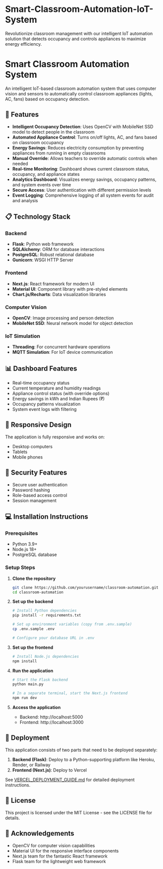 # Smart-Classroom-Automation-IoT-System
Revolutionize classroom management with our intelligent IoT automation solution that detects occupancy and controls appliances to maximize energy efficiency.
# Smart Classroom Automation System

An intelligent IoT-based classroom automation system that uses computer vision and sensors to automatically control classroom appliances (lights, AC, fans) based on occupancy detection.

## 🌟 Features

- **Intelligent Occupancy Detection**: Uses OpenCV with MobileNet SSD model to detect people in the classroom
- **Automated Appliance Control**: Turns on/off lights, AC, and fans based on classroom occupancy
- **Energy Savings**: Reduces electricity consumption by preventing appliances from running in empty classrooms
- **Manual Override**: Allows teachers to override automatic controls when needed
- **Real-time Monitoring**: Dashboard shows current classroom status, occupancy, and appliance states
- **Analytics Dashboard**: Visualizes energy savings, occupancy patterns, and system events over time
- **Secure Access**: User authentication with different permission levels
- **Event Logging**: Comprehensive logging of all system events for audit and analysis

## 📋 Technology Stack

### Backend
- **Flask**: Python web framework
- **SQLAlchemy**: ORM for database interactions
- **PostgreSQL**: Robust relational database
- **Gunicorn**: WSGI HTTP Server

### Frontend
- **Next.js**: React framework for modern UI
- **Material UI**: Component library with pre-styled elements
- **Chart.js/Recharts**: Data visualization libraries

### Computer Vision
- **OpenCV**: Image processing and person detection
- **MobileNet SSD**: Neural network model for object detection

### IoT Simulation
- **Threading**: For concurrent hardware operations
- **MQTT Simulation**: For IoT device communication

## 📊 Dashboard Features

- Real-time occupancy status
- Current temperature and humidity readings
- Appliance control status (with override options)
- Energy savings in kWh and Indian Rupees (₹)
- Occupancy patterns visualization
- System event logs with filtering

## 📱 Responsive Design

The application is fully responsive and works on:
- Desktop computers
- Tablets
- Mobile phones

## 🔐 Security Features

- Secure user authentication
- Password hashing
- Role-based access control
- Session management

## 💻 Installation Instructions

### Prerequisites
- Python 3.9+
- Node.js 18+
- PostgreSQL database

### Setup Steps

1. **Clone the repository**
   ```bash
   git clone https://github.com/yourusername/classroom-automation.git
   cd classroom-automation
   ```

2. **Set up the backend**
   ```bash
   # Install Python dependencies
   pip install -r requirements.txt
   
   # Set up environment variables (copy from .env.sample)
   cp .env.sample .env
   
   # Configure your database URL in .env
   ```

3. **Set up the frontend**
   ```bash
   # Install Node.js dependencies
   npm install
   ```

4. **Run the application**
   ```bash
   # Start the Flask backend
   python main.py
   
   # In a separate terminal, start the Next.js frontend
   npm run dev
   ```

5. **Access the application**
   - Backend: http://localhost:5000
   - Frontend: http://localhost:3000

## 🚀 Deployment

This application consists of two parts that need to be deployed separately:

1. **Backend (Flask)**: Deploy to a Python-supporting platform like Heroku, Render, or Railway
2. **Frontend (Next.js)**: Deploy to Vercel

See [VERCEL_DEPLOYMENT_GUIDE.md](./VERCEL_DEPLOYMENT_GUIDE.md) for detailed deployment instructions.

## 📝 License

This project is licensed under the MIT License - see the LICENSE file for details.

## 🙏 Acknowledgements

- OpenCV for computer vision capabilities
- Material UI for the responsive interface components
- Next.js team for the fantastic React framework
- Flask team for the lightweight web framework
